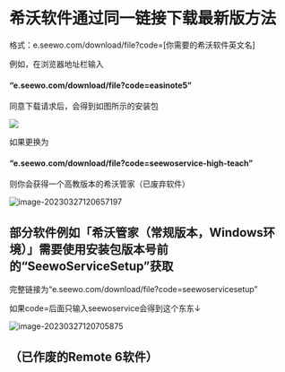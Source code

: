 # 希沃软件通过同一链接下载最新版方法

格式：e.seewo.com/download/file?code=[你需要的希沃软件英文名] 

例如，在浏览器地址栏输入

#### “e.seewo.com/download/file?code=easinote5”

同意下载请求后，会得到如图所示的安装包

![](https://img06.mifile.cn/v1/MI_542ED8B1722DC/4bc435ea1e7ccc297f7f8c6acf96d945.png)

如果更换为
#### “e.seewo.com/download/file?code=seewoservice-high-teach”

则你会获得一个高教版本的希沃管家（已废弃软件）

![image-20230327120657197](https://img06.mifile.cn/v1/MI_542ED8B1722DC/0c512739605a4cebb6acacde7b191806.png)

## 部分软件例如「希沃管家（常规版本，Windows环境）」需要使用安装包版本号前的“SeewoServiceSetup”获取

完整链接为“e.seewo.com/download/file?code=seewoservicesetup”

如果code=后面只输入seewoservice会得到这个东东↓

![image-20230327120705875](https://img06.mifile.cn/v1/MI_542ED8B1722DC/6e4f5dee90b66fb0a364f23a1cf4e7b0.png)

## （已作废的Remote 6软件）
